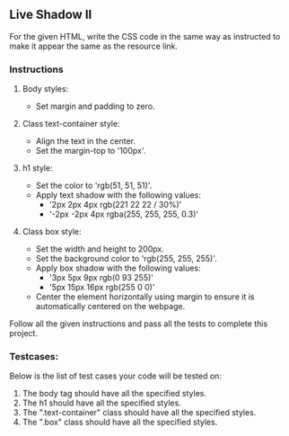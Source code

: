 ## Live Shadow II

For the given HTML, write the CSS code in the same way as instructed to make it appear the same as the resource link.

### Instructions 

1. Body styles:
    - Set margin and padding to zero.

2. Class text-container style:
    - Align the text in the center.
    - Set the margin-top to '100px'.

3. h1 style:
    - Set the color to 'rgb(51, 51, 51)'.
    - Apply text shadow with the following values:
        - '2px 2px 4px rgb(221 22 22 / 30%)'
        - '-2px -2px 4px rgba(255, 255, 255, 0.3)'

4. Class box style:
    - Set the width and height to 200px.
    - Set the background color to 'rgb(255, 255, 255)'.
    - Apply box shadow with the following values:
        - '3px 5px 9px rgb(0 93 255)'
        - '5px 15px 16px rgb(255 0 0)'
    - Center the element horizontally using margin to ensure it is automatically centered on the webpage.


Follow all the given instructions and pass all the tests to complete this project.

### Testcases:

Below is the list of test cases your code will be tested on:
1. The body tag should have all the specified styles.
2. The h1 should have all the specified styles.
3. The ".text-container" class should have all the specified styles.
4. The ".box" class should have all the specified styles.